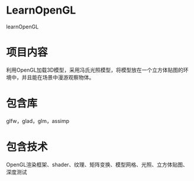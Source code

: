# LearnOpenGL
learnOpenGL
# 项目内容
利用OpenGL加载3D模型，采用冯氏光照模型，将模型放在一个立方体贴图的环境中，并且能在场景中漫游观察物体。
# 包含库
glfw，glad，glm，assimp
# 包含技术
OpenGL渲染框架、shader、纹理、矩阵变换、模型网格、光照、立方体贴图、深度测试
